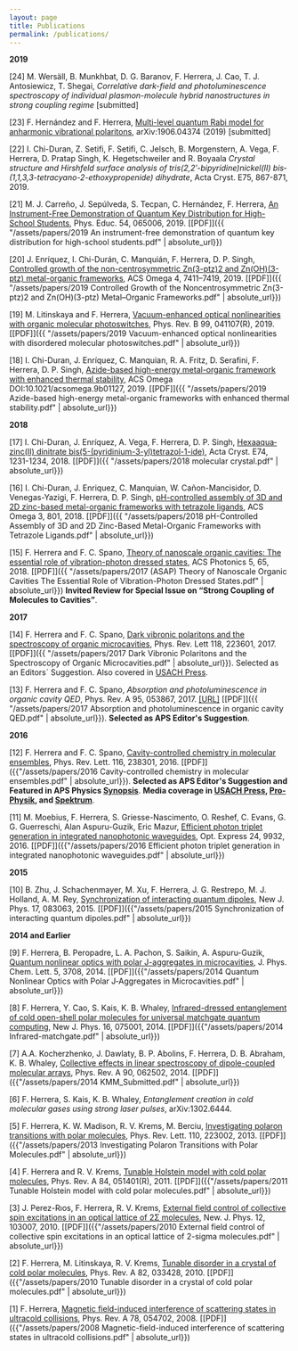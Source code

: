 ```yaml
---
layout: page
title: Publications
permalink: /publications/
---
```


**2019**

[24] M. Wersäll, B. Munkhbat, D. G. Baranov, F. Herrera, J. Cao, T. J. Antosiewicz, T. Shegai, *Correlative dark-field and photoluminescence spectroscopy of individual plasmon-molecule hybrid nanostructures in strong coupling regime* [submitted]

[23] F. Hernández and F. Herrera, [Multi-level quantum Rabi model for anharmonic vibrational polaritons](https://arxiv.org/abs/1906.04374), arXiv:1906.04374 (2019) [submitted]

[22] I. Chi-Duran, Z. Setifi, F. Setifi, C. Jelsch, B. Morgenstern, A. Vega, F. Herrera, D. Pratap Singh, K. Hegetschweiler and R. Boyaala *Crystal structure and Hirshfeld surface analysis of tris­(2,2′-bi­pyridine)­nickel(II) bis­(1,1,3,3-tetra­cyano-2-eth­oxy­propenide) dihydrate*, Acta Cryst. E75, 867-871, 2019.


[21] M. J. Carreño, J. Sepúlveda, S. Tecpan, C. Hernández, F. Herrera, [An Instrument-Free Demonstration of Quantum Key Distribution for High-School Students](https://doi.org/10.1088/1361-6552/ab377c), Phys. Educ. 54, 065006, 2019. [[PDF]]({{ "/assets/papers/2019 An instrument-free demonstration of quantum key distribution for high-school students.pdf" | absolute_url}})

[20] J. Enríquez, I. Chi-Durán, C. Manquián, F. Herrera, D. P. Singh, [Controlled growth of the non-centrosymmetric Zn(3-ptz)2 and Zn(OH)(3-ptz) metal-organic frameworks](https://pubs.acs.org/doi/10.1021/acsomega.9b00236), ACS Omega 4, 7411–7419, 2019. [[PDF]]({{ "/assets/papers/2019 Controlled Growth of the Noncentrosymmetric Zn(3-ptz)2 and Zn(OH)(3-ptz) Metal–Organic Frameworks.pdf" | absolute_url}})
 

[19] M. Litinskaya and F. Herrera, [Vacuum-enhanced optical nonlinearities with organic molecular photoswitches](https://journals.aps.org/prb/abstract/10.1103/PhysRevB.99.041107), Phys. Rev. B 99, 041107(R), 2019. [[PDF]]({{ "/assets/papers/2019 Vacuum-enhanced optical nonlinearities with disordered molecular photoswitches.pdf" | absolute_url}})


[18] I. Chi-Duran, J. Enríquez, C. Manquian, R. A. Fritz, D. Serafini, F. Herrera, D. P. Singh, [Azide-based high-energy metal-organic framework with enhanced thermal stability](https://pubs.acs.org/doi/abs/10.1021/acsomega.9b01127), ACS Omega DOI:10.1021/acsomega.9b01127, 2019. [[PDF]]({{ "/assets/papers/2019 Azide-based high-energy metal-organic frameworks with enhanced thermal stability.pdf" | absolute_url}})




**2018**


[17] I. Chi-Duran, J. Enríquez, A. Vega, F. Herrera, D. P. Singh, [Hexa­aqua­zinc(II) dinitrate bis­(5-(pyridinium-3-yl)tetra­zol-1-ide)](http://scripts.iucr.org/cgi-bin/paper?S205698901801112X), Acta Cryst. E74, 1231-1234, 2018.  [[PDF]]({{ "/assets/papers/2018 molecular crystal.pdf" | absolute_url}})

[16] I. Chi-Duran, J. Enriquez, C. Manquian, W. Cañon-Mancisidor, D. Venegas-Yazigi, F. Herrera, D. P. Singh, [pH-controlled assembly of 3D and 2D zinc-based metal-organic frameworks with tetrazole ligands](https://pubs.acs.org/doi/abs/10.1021/acsomega.7b01792), ACS Omega 3, 801, 2018. [[PDF]]({{ "/assets/papers/2018 pH-Controlled Assembly of 3D and 2D Zinc-Based Metal-Organic Frameworks with Tetrazole Ligands.pdf" | absolute_url}})


[15] F. Herrera and F. C. Spano, [Theory of nanoscale organic cavities: The essential role of vibration-photon dressed states](http://pubs.acs.org/doi/10.1021/acsphotonics.7b00728), ACS Photonics 5, 65, 2018. [[PDF]]({{ "/assets/papers/2017 (ASAP) Theory of Nanoscale Organic Cavities The Essential Role of Vibration-Photon Dressed States.pdf" | absolute_url}}) **Invited Review for Special Issue on “Strong Coupling of Molecules to Cavities”**.

**2017**

[14] F. Herrera and F. C. Spano, [Dark vibronic polaritons and the spectroscopy of organic microcavities](https://journals.aps.org/prl/abstract/10.1103/PhysRevLett.118.223601), Phys. Rev. Lett 118, 223601, 2017. [[PDF]]({{ "/assets/papers/2017 Dark Vibronic Polaritons and the Spectroscopy of Organic Microcavities.pdf" | absolute_url}}). Selected as an Editors´ Suggestion. Also covered in [USACH Press](http://www.udesantiagoaldia.usach.cl/content/investigador-de-la-universidad-realiza-aporte-mundial-en-torno-fisica-cuantica).

[13] F. Herrera and  F. C. Spano, *Absorption and photoluminescence in organic cavity QED*, Phys. Rev. A 95, 053867, 2017. [[URL]](https://journals.aps.org/pra/abstract/10.1103/PhysRevA.95.053867) [[PDF]]({{ "/assets/papers/2017 Absorption and photoluminescence in organic cavity QED.pdf" | absolute_url}}). **Selected as APS Editor's Suggestion**. 

**2016**

[12] F. Herrera and F. C. Spano, [Cavity-controlled chemistry in molecular ensembles](https://journals.aps.org/prl/abstract/10.1103/PhysRevLett.116.238301), Phys. Rev. Lett. 116, 238301, 2016. [[PDF]]({{"/assets/papers/2016 Cavity-controlled chemistry in molecular ensembles.pdf" | absolute_url}}). **Selected as APS Editor's Suggestion and Featured in APS Physics [Synopsis](http://physics.aps.org/synopsis-for/10.1103/PhysRevLett.116.238301)**. **Media coverage in [USACH Press](http://www.udesantiagoaldia.usach.cl/content/academico-realiza-hallazgo-sobre-control-de-reacciones-quimicas-usando-optica-cuantica), [Pro-Physik](http://www.pro-physik.de/details/news/9451181/Wie_Vakuum_auf_chemische_Reaktionen_wirkt.html), and [Spektrum](http://www.spektrum.de/news/chemische-effizienz-aus-dem-nichts/1414179)**.

[11] M. Moebius, F. Herrera, S. Griesse-Nascimento, O. Reshef, C. Evans, G. G. Guerreschi, Alan Aspuru-Guzik, Eric Mazur,   [Efficient photon triplet generation in integrated nanophotonic waveguides](https://www.osapublishing.org/oe/abstract.cfm?uri=oe-24-9-9932), Opt. Express 24, 9932, 2016. [[PDF]]({{"/assets/papers/2016 Efficient photon triplet generation in integrated nanophotonic waveguides.pdf" | absolute_url}})

**2015**

[10] B. Zhu, J. Schachenmayer, M. Xu, F. Herrera, J. G. Restrepo, M. J. Holland, A. M. Rey, [Synchronization of interacting quantum dipoles](http://iopscience.iop.org/article/10.1088/1367-2630/17/8/083063/meta), New J. Phys. 17, 083063, 2015.  [[PDF]]({{"/assets/papers/2015 Synchronization of interacting quantum dipoles.pdf" | absolute_url}})

**2014 and Earlier**

[9] F. Herrera, B. Peropadre, L. A. Pachon, S. Saikin, A. Aspuru-Guzik, [Quantum nonlinear optics with polar J-aggregates in microcavities](http://pubs.acs.org/doi/abs/10.1021/jz501905h), J. Phys. Chem. Lett. 5, 3708, 2014. [[PDF]]({{"/assets/papers/2014 Quantum Nonlinear Optics with Polar J‑Aggregates in Microcavities.pdf" | absolute_url}})

[8] F. Herrera, Y. Cao, S. Kais, K. B. Whaley, [Infrared-dressed entanglement of cold open-shell polar molecules for universal matchgate quantum computing](http://iopscience.iop.org/1367-2630/16/7/075001/), New J. Phys. 16, 075001, 2014. [[PDF]]({{"/assets/papers/2014 Infrared-matchgate.pdf" | absolute_url}})

[7] A.A. Kocherzhenko, J. Dawlaty, B. P. Abolins, F. Herrera, D. B. Abraham, K. B. Whaley, [Collective effects in linear spectroscopy of dipole-coupled molecular arrays](http://journals.aps.org/pra/abstract/10.1103/PhysRevA.90.062502), Phys. Rev. A 90, 062502, 2014. [[PDF]]({{"/assets/papers/2014 KMM_Submitted.pdf" | absolute_url}})

[6] F. Herrera, S. Kais, K. B. Whaley, *Entanglement creation in cold molecular gases using strong laser pulses*, arXiv:1302.6444.

[5] F. Herrera, K. W. Madison, R. V. Krems, M. Berciu, [Investigating polaron transitions with polar molecules](http://journals.aps.org/prl/abstract/10.1103/PhysRevLett.110.223002), Phys. Rev. Lett. 110, 223002, 2013. [[PDF]]({{"/assets/papers/2013 Investigating Polaron Transitions with Polar Molecules.pdf" | absolute_url}})

[4] F. Herrera and R. V. Krems, [Tunable Holstein model with cold polar molecules](http://journals.aps.org/pra/abstract/10.1103/PhysRevA.84.051401),  Phys. Rev. A 84, 051401(R), 2011. [[PDF]]({{"/assets/papers/2011 Tunable Holstein model with cold polar molecules.pdf" | absolute_url}})

[3] J. Perez-Rıos, F. Herrera, R. V. Krems, [External field control of collective spin excitations in an optical lattice of 2Σ molecules](http://iopscience.iop.org/1367-2630/12/10/103007/), New. J. Phys. 12, 103007, 2010. [[PDF]]({{"/assets/papers/2010 External field control of collective spin excitations in an optical lattice of 2-sigma molecules.pdf" | absolute_url}})

[2] F. Herrera, M. Litinskaya, R. V. Krems, [Tunable disorder in a crystal of cold polar molecules](http://journals.aps.org/pra/abstract/10.1103/PhysRevA.82.033428), Phys. Rev. A 82, 033428, 2010. [[PDF]]({{"/assets/papers/2010 Tunable disorder in a crystal of cold polar molecules.pdf" | absolute_url}})

[1] F. Herrera, [Magnetic field-induced interference of scattering states in ultracold collisions](http://journals.aps.org/pra/abstract/10.1103/PhysRevA.78.054702), Phys. Rev. A 78, 054702, 2008. [[PDF]]({{"/assets/papers/2008 Magnetic-field-induced interference of scattering states in ultracold collisions.pdf" | absolute_url}})

